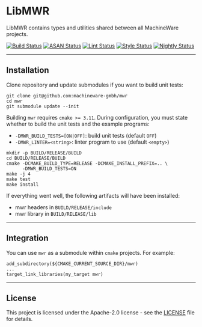 # LibMWR

LibMWR contains types and utilities shared between all MachineWare projects.

[![Build Status](https://github.com/machineware-gmbh/mwr/actions/workflows/cmake.yml/badge.svg?branch=main)](https://github.com/machineware-gmbh/mwr/actions/workflows/cmake.yml)
[![ASAN Status](https://github.com/machineware-gmbh/mwr/actions/workflows/asan.yml/badge.svg?branch=main)](https://github.com/machineware-gmbh/mwr/actions/workflows/asan.yml)
[![Lint Status](https://github.com/machineware-gmbh/mwr/actions/workflows/lint.yml/badge.svg?branch=main)](https://github.com/machineware-gmbh/mwr/actions/workflows/lint.yml)
[![Style Status](https://github.com/machineware-gmbh/mwr/actions/workflows/style.yml/badge.svg?branch=main)](https://github.com/machineware-gmbh/mwr/actions/workflows/style.yml)
[![Nightly Status](https://github.com/machineware-gmbh/mwr/actions/workflows/nightly.yml/badge.svg?branch=main)](https://github.com/machineware-gmbh/mwr/actions/workflows/nightly.yml)

----
## Installation

Clone repository and update submodules if you want to build unit tests:
```
git clone git@github.com:machineware-gmbh/mwr
cd mwr
git submodule update --init
```
Building `mwr` requires `cmake >= 3.11`. During configuration, you must state
whether to build the unit tests and the example programs:
* `-DMWR_BUILD_TESTS=[ON|OFF]`: build unit tests (default `OFF`)
* `-DMWR_LINTER=<string>`: linter program to use (default `<empty>`)
```
mkdir -p BUILD/RELEASE/BUILD
cd BUILD/RELEASE/BUILD
cmake -DCMAKE_BUILD_TYPE=RELEASE -DCMAKE_INSTALL_PREFIX=.. \
      -DMWR_BUILD_TESTS=ON
make -j 4
make test
make install
```
If everything went well, the following artifacts will have been installed:
* mwr headers in `BUILD/RELEASE/include`
* mwr library in `BUILD/RELEASE/lib`

----
## Integration
You can use `mwr` as a submodule within `cmake` projects. For example:
```
add_subdirectory(${CMAKE_CURRENT_SOURCE_DIR}/mwr)
...
target_link_libraries(my_target mwr)
```

----
## License

This project is licensed under the Apache-2.0 license - see the
[LICENSE](LICENSE) file for details.

